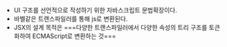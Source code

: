 
- UI 구조를 선언적으로 작성하기 위한 자바스크립트 문법확장이다.
- 바벨같은 트랜스파일러를 통해 js로 변환된다.
- JSX의 설계 목적은 ===다양한 트랜스파일러에서 다양한 속성의 트리 구조를 토큰화하여 ECMAScript로 변환하는 것===